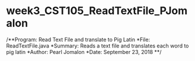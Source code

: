# week3_CST105_ReadTextFile_PJomalon
/**Program: Read Text File and translate to Pig Latin
*File: ReadTextFile.java
*Summary: Reads a text file and translates each word to pig latin
*Author: Pearl Jomalon
*Date: September 23, 2018
**/
